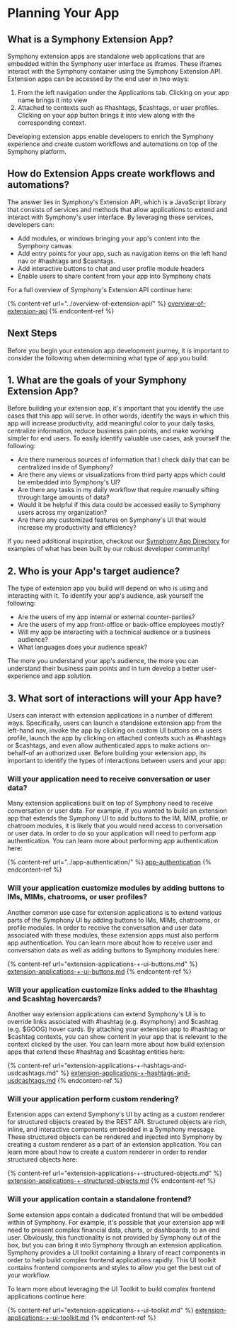 # Planning Your App

## What is a Symphony Extension App?

Symphony extension apps are standalone web applications that are embedded within the Symphony user interface as iframes.  These iframes interact with the Symphony container using the Symphony Extension API. Extension apps can be accessed by the end user in two ways:

1. From the left navigation under the Applications tab. Clicking on your app name brings it into view
2. Attached to contexts such as #hashtags, $cashtags, or user profiles. Clicking on your app button brings it into view along with the corresponding context.

Developing extension apps enable developers to enrich the Symphony experience and create custom workflows and automations on top of the Symphony platform.

## How do Extension Apps create workflows and automations?

The answer lies in Symphony's Extension API, which is a JavaScript library that consists of services and methods that allow applications to extend and interact with Symphony's user interface. By leveraging these services, developers can:

* Add modules, or windows bringing your app's content into the Symphony canvas
* Add entry points for your app, such as navigation items on the left hand nav or #hashtags and $cashtags.
* Add interactive buttons to chat and user profile module headers
* Enable users to share content from your app into Symphony chats

For a full overview of Symphony's Extension API continue here:

{% content-ref url="../overview-of-extension-api/" %}
[overview-of-extension-api](../overview-of-extension-api/)
{% endcontent-ref %}

## Next Steps

Before you begin your extension app development journey, it is important to consider the following when determining what type of app you build:

## 1.  What are the goals of your Symphony Extension App?

Before building your extension app, it's important that you identify the use cases that this app will serve. In other words, identify the ways in which this app will increase productivity, add meaningful color to your daily tasks, centralize information, reduce business pain points, and make working simpler for end users. To easily identify valuable use cases, ask yourself the following:

* Are there numerous sources of information that I check daily that can be centralized inside of Symphony?
* Are there any views or visualizations from third party apps which could be embedded into Symphony's UI?
* Are there any tasks in my daily workflow that require manually sifting through large amounts of data?
* Would it be helpful if this data could be accessed easily to Symphony users across my organization?
* Are there any customized features on Symphony's UI that would increase my productivity and efficiency?

If you need additional inspiration, checkout our [Symphony App Directory](https://symphony.com/resource/app-directory/) for examples of what has been built by our robust developer community!

## 2.  Who is your App's target audience?

The type of extension app you build will depend on who is using and interacting with it.  To identify your app's audience, ask yourself the following:

* Are the users of my app internal or external counter-parties?
* Are the users of my app front-office or back-office employees mostly?
* Will my app be interacting with a technical audience or a business audience?
* What languages does your audience speak?

The more you understand your app's audience, the more you can understand their business pain points and in turn develop a better user-experience and app solution.

## 3.  What sort of interactions will your App have?

Users can interact with extension applications in a number of different ways. Specifically, users can launch a standalone extension app from the left-hand nav, invoke the app by clicking on custom UI buttons on a users profile, launch the app by clicking on attached contexts such as #hashtags or $cashtags, and even allow authenticated apps to make actions on-behalf-of an authorized user. Before building your extension app, its important to identify the types of interactions between users and your app:

### Will your application need to receive conversation or user data?

Many extension applications built on top of Symphony need to receive conversation or user data. For example, if you wanted to build an extension app that extends the Symphony UI to add buttons to the IM, MIM, profile, or chatroom modules, it is likely that you would need access to conversation or user data. In order to do so your application will need to perform app authentication. You can learn more about performing app authentication here:

{% content-ref url="../app-authentication/" %}
[app-authentication](../app-authentication/)
{% endcontent-ref %}

### Will your application customize modules by adding buttons to IMs, MIMs, chatrooms, or user profiles?

Another common use case for extension applications is to extend various parts of the Symphony UI by adding buttons to IMs, MIMs, chatrooms, or profile modules. In order to receive the conversation and user data associated with these modules, these extension apps must also perform app authentication. You can learn more about how to receive user and conversation data as well as adding buttons to Symphony modules here:

{% content-ref url="extension-applications-+-ui-buttons.md" %}
[extension-applications-+-ui-buttons.md](extension-applications-+-ui-buttons.md)
{% endcontent-ref %}

### Will your application customize links added to the #hashtag and $cashtag hovercards?

Another way extension applications can extend Symphony's UI is to override links associated with #hashtag (e.g. #symphony) and $cashtag (e.g. $GOOG) hover cards. By attaching your extension app to #hashtag or $cashtag contexts, you can show content in your app that is relevant to the context clicked by the user. You can learn more about how build extension apps that extend these #hashtag and $cashtag entities here:

{% content-ref url="extension-applications-+-hashtags-and-usdcashtags.md" %}
[extension-applications-+-hashtags-and-usdcashtags.md](extension-applications-+-hashtags-and-usdcashtags.md)
{% endcontent-ref %}

### Will your application perform custom rendering?

Extension apps can extend Symphony's UI by acting as a custom renderer for structured objects created by the REST API. Structured objects are rich, inline, and interactive components embedded in a Symphony message. These structured objects can be rendered and injected into Symphony by creating a custom renderer as a part of an extension application. You can learn more about how to create a custom renderer in order to render structured objects here:

{% content-ref url="extension-applications-+-structured-objects.md" %}
[extension-applications-+-structured-objects.md](extension-applications-+-structured-objects.md)
{% endcontent-ref %}

### Will your application contain a standalone frontend?

Some extension apps contain a dedicated frontend that will be embedded within of Symphony. For example, it's possible that your extension app will need to present complex financial data, charts, or dashboards, to an end user. Obviously, this functionality is not provided by Symphony out of the box, but you can bring it into Symphony through an extension application.  Symphony provides a UI toolkit containing a library of react components in order to help build complex frontend applications rapidly. This UI toolkit contains frontend components and styles to allow you get the best out of your workflow.

To learn more about leveraging the UI Toolkit to build complex frontend applications continue here:

{% content-ref url="extension-applications-+-ui-toolkit.md" %}
[extension-applications-+-ui-toolkit.md](extension-applications-+-ui-toolkit.md)
{% endcontent-ref %}
